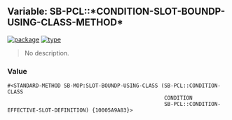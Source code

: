 ## Variable: SB-PCL::\*CONDITION-SLOT-BOUNDP-USING-CLASS-METHOD\*
[![package](https://img.shields.io/badge/Package-SB--PCL-5f9ea0.svg?style=social&colorA=999999)](../) [![type](https://img.shields.io/badge/Type-Variable-5f9ea0.svg?style=social&colorA=999999)](../#variable) 

> No description.

### Value
```
#<STANDARD-METHOD SB-MOP:SLOT-BOUNDP-USING-CLASS (SB-PCL::CONDITION-CLASS
                                                  CONDITION
                                                  SB-PCL::CONDITION-EFFECTIVE-SLOT-DEFINITION) {10005A9A83}>
```
